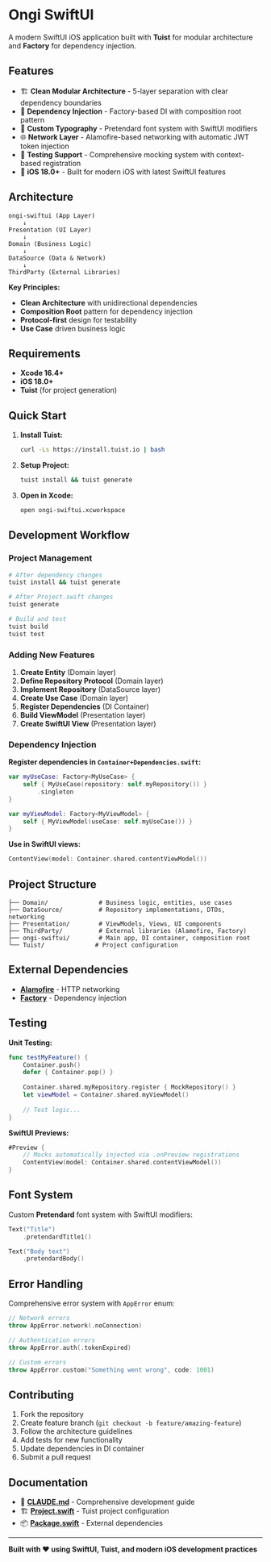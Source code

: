 # Ongi SwiftUI

A modern SwiftUI iOS application built with **Tuist** for modular architecture and **Factory** for dependency injection.

## Features

- 🏗️ **Clean Modular Architecture** - 5-layer separation with clear dependency boundaries
- 💉 **Dependency Injection** - Factory-based DI with composition root pattern
- 🎨 **Custom Typography** - Pretendard font system with SwiftUI modifiers
- 🌐 **Network Layer** - Alamofire-based networking with automatic JWT token injection
- 🧪 **Testing Support** - Comprehensive mocking system with context-based registration
- 📱 **iOS 18.0+** - Built for modern iOS with latest SwiftUI features

## Architecture

```
ongi-swiftui (App Layer)
    ↓
Presentation (UI Layer)
    ↓
Domain (Business Logic)
    ↓
DataSource (Data & Network)
    ↓
ThirdParty (External Libraries)
```

**Key Principles:**
- **Clean Architecture** with unidirectional dependencies
- **Composition Root** pattern for dependency injection
- **Protocol-first** design for testability
- **Use Case** driven business logic

## Requirements

- **Xcode 16.4+**
- **iOS 18.0+**
- **Tuist** (for project generation)

## Quick Start

1. **Install Tuist:**
   ```bash
   curl -Ls https://install.tuist.io | bash
   ```

2. **Setup Project:**
   ```bash
   tuist install && tuist generate
   ```

3. **Open in Xcode:**
   ```bash
   open ongi-swiftui.xcworkspace
   ```

## Development Workflow

### Project Management
```bash
# After dependency changes
tuist install && tuist generate

# After Project.swift changes  
tuist generate

# Build and test
tuist build
tuist test
```

### Adding New Features

1. **Create Entity** (Domain layer)
2. **Define Repository Protocol** (Domain layer)
3. **Implement Repository** (DataSource layer)
4. **Create Use Case** (Domain layer)
5. **Register Dependencies** (DI Container)
6. **Build ViewModel** (Presentation layer)
7. **Create SwiftUI View** (Presentation layer)

### Dependency Injection

**Register dependencies in `Container+Dependencies.swift`:**
```swift
var myUseCase: Factory<MyUseCase> {
    self { MyUseCase(repository: self.myRepository()) }
        .singleton
}

var myViewModel: Factory<MyViewModel> {
    self { MyViewModel(useCase: self.myUseCase()) }
}
```

**Use in SwiftUI views:**
```swift
ContentView(model: Container.shared.contentViewModel())
```

## Project Structure

```
├── Domain/              # Business logic, entities, use cases
├── DataSource/          # Repository implementations, DTOs, networking  
├── Presentation/        # ViewModels, Views, UI components
├── ThirdParty/          # External libraries (Alamofire, Factory)
├── ongi-swiftui/        # Main app, DI container, composition root
└── Tuist/              # Project configuration
```

## External Dependencies

- **[Alamofire](https://github.com/Alamofire/Alamofire)** - HTTP networking
- **[Factory](https://github.com/hmlongco/Factory)** - Dependency injection

## Testing

**Unit Testing:**
```swift
func testMyFeature() {
    Container.push()
    defer { Container.pop() }
    
    Container.shared.myRepository.register { MockRepository() }
    let viewModel = Container.shared.myViewModel()
    
    // Test logic...
}
```

**SwiftUI Previews:**
```swift
#Preview {
    // Mocks automatically injected via .onPreview registrations
    ContentView(model: Container.shared.contentViewModel())
}
```

## Font System

Custom **Pretendard** font system with SwiftUI modifiers:

```swift
Text("Title")
    .pretendardTitle1()

Text("Body text")
    .pretendardBody()
```

## Error Handling

Comprehensive error system with `AppError` enum:

```swift
// Network errors
throw AppError.network(.noConnection)

// Authentication errors  
throw AppError.auth(.tokenExpired)

// Custom errors
throw AppError.custom("Something went wrong", code: 1001)
```

## Contributing

1. Fork the repository
2. Create feature branch (`git checkout -b feature/amazing-feature`)
3. Follow the architecture guidelines
4. Add tests for new functionality
5. Update dependencies in DI container
6. Submit a pull request

## Documentation

- 📖 **[CLAUDE.md](./CLAUDE.md)** - Comprehensive development guide
- 🏗️ **[Project.swift](./Project.swift)** - Tuist project configuration
- 📦 **[Package.swift](./Tuist/Package.swift)** - External dependencies

---

**Built with ❤️ using SwiftUI, Tuist, and modern iOS development practices**

